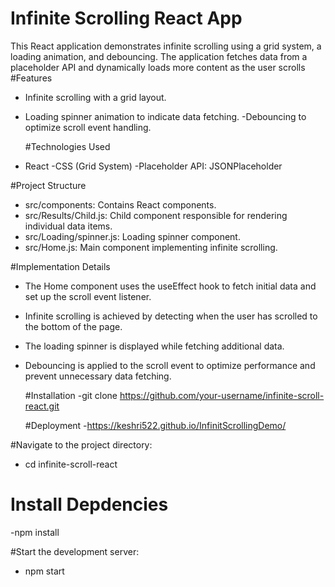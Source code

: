 # Infinite Scrolling React App

This React application demonstrates infinite scrolling using a grid system, a loading animation, and debouncing. The application fetches data from a placeholder API and dynamically loads more content as the user scrolls
#Features

- Infinite scrolling with a grid layout.
- Loading spinner animation to indicate data fetching.
  -Debouncing to optimize scroll event handling.

  #Technologies Used

- React
  -CSS (Grid System)
  -Placeholder API: JSONPlaceholder

#Project Structure

- src/components: Contains React components.
- src/Results/Child.js: Child component responsible for rendering individual data items.
- src/Loading/spinner.js: Loading spinner component.
- src/Home.js: Main component implementing infinite scrolling.

#Implementation Details

- The Home component uses the useEffect hook to fetch initial data and set up the scroll event listener.
- Infinite scrolling is achieved by detecting when the user has scrolled to the bottom of the page.
- The loading spinner is displayed while fetching additional data.
- Debouncing is applied to the scroll event to optimize performance and prevent unnecessary data fetching.

  #Installation
  -git clone https://github.com/your-username/infinite-scroll-react.git
  
    #Deployment
  -https://keshri522.github.io/InfinitScrollingDemo/

#Navigate to the project directory:

- cd infinite-scroll-react

# Install Depdencies

-npm install

#Start the development server:

- npm start
